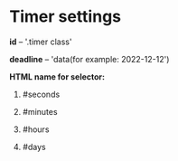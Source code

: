 # Timer settings

**id** – '.timer class'

**deadline** – 'data(for example: 2022-12-12')

**HTML name for selector:**

1. #seconds

2. #minutes

3. #hours

4. #days
